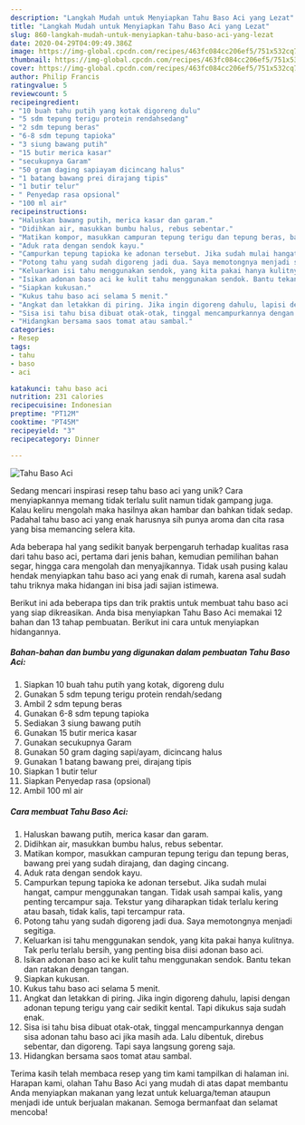 ```yaml
---
description: "Langkah Mudah untuk Menyiapkan Tahu Baso Aci yang Lezat"
title: "Langkah Mudah untuk Menyiapkan Tahu Baso Aci yang Lezat"
slug: 860-langkah-mudah-untuk-menyiapkan-tahu-baso-aci-yang-lezat
date: 2020-04-29T04:09:49.386Z
image: https://img-global.cpcdn.com/recipes/463fc084cc206ef5/751x532cq70/tahu-baso-aci-foto-resep-utama.jpg
thumbnail: https://img-global.cpcdn.com/recipes/463fc084cc206ef5/751x532cq70/tahu-baso-aci-foto-resep-utama.jpg
cover: https://img-global.cpcdn.com/recipes/463fc084cc206ef5/751x532cq70/tahu-baso-aci-foto-resep-utama.jpg
author: Philip Francis
ratingvalue: 5
reviewcount: 5
recipeingredient:
- "10 buah tahu putih yang kotak digoreng dulu"
- "5 sdm tepung terigu protein rendahsedang"
- "2 sdm tepung beras"
- "6-8 sdm tepung tapioka"
- "3 siung bawang putih"
- "15 butir merica kasar"
- "secukupnya Garam"
- "50 gram daging sapiayam dicincang halus"
- "1 batang bawang prei dirajang tipis"
- "1 butir telur"
- " Penyedap rasa opsional"
- "100 ml air"
recipeinstructions:
- "Haluskan bawang putih, merica kasar dan garam."
- "Didihkan air, masukkan bumbu halus, rebus sebentar."
- "Matikan kompor, masukkan campuran tepung terigu dan tepung beras, bawang prei yang sudah dirajang, dan daging cincang."
- "Aduk rata dengan sendok kayu."
- "Campurkan tepung tapioka ke adonan tersebut. Jika sudah mulai hangat, campur menggunakan tangan. Tidak usah sampai kalis, yang penting tercampur saja. Tekstur yang diharapkan tidak terlalu kering atau basah, tidak kalis, tapi tercampur rata."
- "Potong tahu yang sudah digoreng jadi dua. Saya memotongnya menjadi segitiga."
- "Keluarkan isi tahu menggunakan sendok, yang kita pakai hanya kulitnya. Tak perlu terlalu bersih, yang penting bisa diisi adonan baso aci."
- "Isikan adonan baso aci ke kulit tahu menggunakan sendok. Bantu tekan dan ratakan dengan tangan."
- "Siapkan kukusan."
- "Kukus tahu baso aci selama 5 menit."
- "Angkat dan letakkan di piring. Jika ingin digoreng dahulu, lapisi dengan adonan tepung terigu yang cair sedikit kental. Tapi dikukus saja sudah enak."
- "Sisa isi tahu bisa dibuat otak-otak, tinggal mencampurkannya dengan sisa adonan tahu baso aci jika masih ada. Lalu dibentuk, direbus sebentar, dan digoreng. Tapi saya langsung goreng saja."
- "Hidangkan bersama saos tomat atau sambal."
categories:
- Resep
tags:
- tahu
- baso
- aci

katakunci: tahu baso aci 
nutrition: 231 calories
recipecuisine: Indonesian
preptime: "PT12M"
cooktime: "PT45M"
recipeyield: "3"
recipecategory: Dinner

---
```



![Tahu Baso Aci](https://img-global.cpcdn.com/recipes/463fc084cc206ef5/751x532cq70/tahu-baso-aci-foto-resep-utama.jpg)

Sedang mencari inspirasi resep tahu baso aci yang unik? Cara menyiapkannya memang tidak terlalu sulit namun tidak gampang juga. Kalau keliru mengolah maka hasilnya akan hambar dan bahkan tidak sedap. Padahal tahu baso aci yang enak harusnya sih punya aroma dan cita rasa yang bisa memancing selera kita.

Ada beberapa hal yang sedikit banyak berpengaruh terhadap kualitas rasa dari tahu baso aci, pertama dari jenis bahan, kemudian pemilihan bahan segar, hingga cara mengolah dan menyajikannya. Tidak usah pusing kalau hendak menyiapkan tahu baso aci yang enak di rumah, karena asal sudah tahu triknya maka hidangan ini bisa jadi sajian istimewa.




Berikut ini ada beberapa tips dan trik praktis untuk membuat tahu baso aci yang siap dikreasikan. Anda bisa menyiapkan Tahu Baso Aci memakai 12 bahan dan 13 tahap pembuatan. Berikut ini cara untuk menyiapkan hidangannya.

<!--inarticleads1-->

##### Bahan-bahan dan bumbu yang digunakan dalam pembuatan Tahu Baso Aci:

1. Siapkan 10 buah tahu putih yang kotak, digoreng dulu
1. Gunakan 5 sdm tepung terigu protein rendah/sedang
1. Ambil 2 sdm tepung beras
1. Gunakan 6-8 sdm tepung tapioka
1. Sediakan 3 siung bawang putih
1. Gunakan 15 butir merica kasar
1. Gunakan secukupnya Garam
1. Gunakan 50 gram daging sapi/ayam, dicincang halus
1. Gunakan 1 batang bawang prei, dirajang tipis
1. Siapkan 1 butir telur
1. Siapkan  Penyedap rasa (opsional)
1. Ambil 100 ml air




<!--inarticleads2-->

##### Cara membuat Tahu Baso Aci:

1. Haluskan bawang putih, merica kasar dan garam.
1. Didihkan air, masukkan bumbu halus, rebus sebentar.
1. Matikan kompor, masukkan campuran tepung terigu dan tepung beras, bawang prei yang sudah dirajang, dan daging cincang.
1. Aduk rata dengan sendok kayu.
1. Campurkan tepung tapioka ke adonan tersebut. Jika sudah mulai hangat, campur menggunakan tangan. Tidak usah sampai kalis, yang penting tercampur saja. Tekstur yang diharapkan tidak terlalu kering atau basah, tidak kalis, tapi tercampur rata.
1. Potong tahu yang sudah digoreng jadi dua. Saya memotongnya menjadi segitiga.
1. Keluarkan isi tahu menggunakan sendok, yang kita pakai hanya kulitnya. Tak perlu terlalu bersih, yang penting bisa diisi adonan baso aci.
1. Isikan adonan baso aci ke kulit tahu menggunakan sendok. Bantu tekan dan ratakan dengan tangan.
1. Siapkan kukusan.
1. Kukus tahu baso aci selama 5 menit.
1. Angkat dan letakkan di piring. Jika ingin digoreng dahulu, lapisi dengan adonan tepung terigu yang cair sedikit kental. Tapi dikukus saja sudah enak.
1. Sisa isi tahu bisa dibuat otak-otak, tinggal mencampurkannya dengan sisa adonan tahu baso aci jika masih ada. Lalu dibentuk, direbus sebentar, dan digoreng. Tapi saya langsung goreng saja.
1. Hidangkan bersama saos tomat atau sambal.




Terima kasih telah membaca resep yang tim kami tampilkan di halaman ini. Harapan kami, olahan Tahu Baso Aci yang mudah di atas dapat membantu Anda menyiapkan makanan yang lezat untuk keluarga/teman ataupun menjadi ide untuk berjualan makanan. Semoga bermanfaat dan selamat mencoba!
